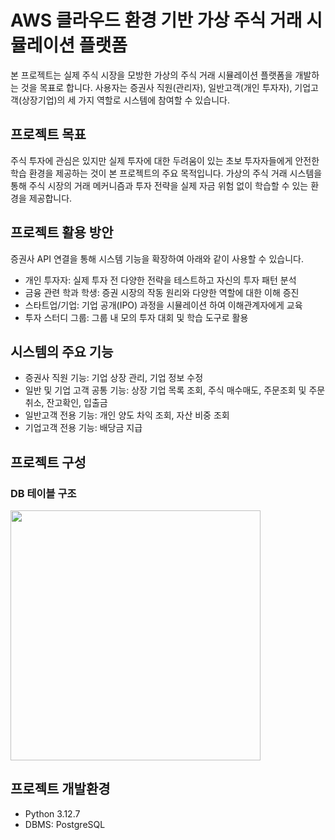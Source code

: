 # AWS 클라우드 환경 기반 가상 주식 거래 시뮬레이션 플랫폼

본 프로젝트는 실제 주식 시장을 모방한 가상의 주식 거래 시뮬레이션 플랫폼을 개발하는 것을 목표로 합니다. 사용자는 증권사 직원(관리자), 일반고객(개인 투자자), 기업고객(상장기업)의 세 가지 역할로 시스템에 참여할 수 있습니다.

## 프로젝트 목표
주식 투자에 관심은 있지만 실제 투자에 대한 두려움이 있는 초보 투자자들에게 안전한 학습 환경을 제공하는 것이 본 프로젝트의 주요 목적입니다. 가상의 주식 거래 시스템을 통해 주식 시장의 거래 메커니즘과 투자 전략을 실제 자금 위험 없이 학습할 수 있는 환경을 제공합니다.

## 프로젝트 활용 방안
증권사 API 연결을 통해 시스템 기능을 확장하여 아래와 같이 사용할 수 있습니다.
- 개인 투자자: 실제 투자 전 다양한 전략을 테스트하고 자신의 투자 패턴 분석
- 금융 관련 학과 학생: 증권 시장의 작동 원리와 다양한 역할에 대한 이해 증진
- 스타트업/기업: 기업 공개(IPO) 과정을 시뮬레이션 하여 이해관계자에게 교육
- 투자 스터디 그룹: 그룹 내 모의 투자 대회 및 학습 도구로 활용

## 시스템의 주요 기능
- 증권사 직원 기능: 기업 상장 관리, 기업 정보 수정
- 일반 및 기업 고객 공통 기능: 상장 기업 목록 조회, 주식 매수매도, 주문조회 및 주문취소, 잔고확인, 입출금
- 일반고객 전용 기능: 개인 양도 차익 조회, 자산 비중 조회
- 기업고객 전용 기능: 배당금 지급

## 프로젝트 구성

### DB 테이블 구조
<img src="https://github.com/user-attachments/assets/77ee43ff-44e6-4933-b0a7-394110bc18be" width=400, height=400>

## 프로젝트 개발환경
- Python 3.12.7
- DBMS: PostgreSQL
